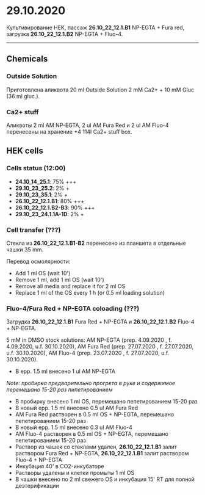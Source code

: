 29.10.2020
=========

Культивирование HEK, пассаж **26.10_22_12.1.B1** NP-EGTA + Fura red, загрузка **26.10_22_12.1.B2** NP-EGTA + Fluo-4.

---

## Chemicals
### Outside Solution
Приготовлена аликвота 20 ml Outside Solution 2 mM Ca2+ + 10 mM Gluc (36 ml gluc.).

### Ca2+ stuff
Аликвоты 2 ml AM NP-EGTA, 2 ul AM Fura Red и 2 ul AM Fluo-4 перенесены на хранение +4 114l Ca2+ stuff box.


## HEK cells 
### Cells status (12:00)
- **24.10_14_25.1**: 75% +++
- **29.10_23_25.2**: 2% +
- **29.10_23_35.1**: 2% +
- **26.10_22_12.1.B1**: 80% +++
- **26.10_22_12.1.B2-B3**: 90% +++
- **29.10_23_24.1.1A-1D**: 2% +

### Cell transfer (???)
Стекла из **26.10_22_12.1.B1-B2** перенесено из планшета в отдельные чашки 35 mm.

Перевод осмолярности:
- Add 1 ml OS (wait 10')
- Remove 1 ml, add 1 ml OS (wait 10')
- Remove all media and replace it for 2 ml OS
- Replace 1 ml of the OS every 1 h (or 0.5 ml loading solution)

### Fluo-4/Fura Red + NP-EGTA coloading (???)
Загрудка **26.10_22_12.1.B1** Fura Red + NP-EGTA и **26.10_22_12.1.B2** Fluo-4 + NP-EGTA.

5 mM in DMSO stock solutions: AM NP-EGTA (prep. 4.09.2020 , f. 4.09.2020, u.f. 30.10.2020), AM Fura Red (prep. 27.07.2020 , f. 27.07.2020, u.f. 30.10.2020), AM Fluo-4 (prep. 23.07.2020 , f. 27.07.2020, u.f. 30.10.2020).

- В epp. 1.5 ml внесено 1 ul AM NP-EGTA

*Note: пробирка предварительно прогрета в руке и содержимое перемешано 15-20 раз пипетированием*

- В пробирку внесено 1 ml OS, перемешано пепетированием 15-20 раз
- В новый epp. 1.5 ml внесено 0.5 ul AM Fura Red
- AM Fura Red растворен в 0.5 ml OS + NP-EGTA, перемешано пепетированием 15-20 раз
- В новый epp. 1.5 ml внесено 0.3 ul AM Fluo-4
- AM Fluo-4 растворен в 0.5 ml OS + NP-EGTA, перемешано пепетированием 15-20 раз
- Раствор из чашек со стеклами удален, **26.10_22_12.1.B1** залит раствором Fura Red + NP-EGTA, **26.10_22_12.1.B1** залит раствором Fluo-4 + NP-EGTA
- Инкубация 40' в CO2-инкубаторе
- Растворы удалены и клетки промыты 1 ml OS
- В чашки внесено по 2 ml свежего OS и инкубация 15' RT для полной деэтерификации




